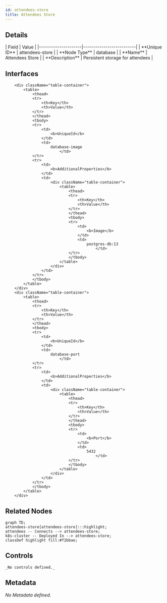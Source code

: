 ```yaml
---
id: attendees-store
title: Attendees Store
---
```


## Details
<div className="table-container">
| Field               | Value                    |
|---------------------|--------------------------|
| **Unique ID**       | attendees-store                   |
| **Node Type**       | database             |
| **Name**            | Attendees Store                 |
| **Description**     | Persistent storage for attendees          |

</div>

## Interfaces
        <div className="table-container">
            <table>
                <thead>
                <tr>
                    <th>Key</th>
                    <th>Value</th>
                </tr>
                </thead>
                <tbody>
                <tr>
                    <td>
                        <b>UniqueId</b>
                    </td>
                    <td>
                        database-image
                            </td>
                </tr>
                <tr>
                    <td>
                        <b>AdditionalProperties</b>
                    </td>
                    <td>
                        <div className="table-container">
                            <table>
                                <thead>
                                <tr>
                                    <th>Key</th>
                                    <th>Value</th>
                                </tr>
                                </thead>
                                <tbody>
                                <tr>
                                    <td>
                                        <b>Image</b>
                                    </td>
                                    <td>
                                        postgres-db:13
                                            </td>
                                </tr>
                                </tbody>
                            </table>
                        </div>
                    </td>
                </tr>
                </tbody>
            </table>
        </div>
        <div className="table-container">
            <table>
                <thead>
                <tr>
                    <th>Key</th>
                    <th>Value</th>
                </tr>
                </thead>
                <tbody>
                <tr>
                    <td>
                        <b>UniqueId</b>
                    </td>
                    <td>
                        database-port
                            </td>
                </tr>
                <tr>
                    <td>
                        <b>AdditionalProperties</b>
                    </td>
                    <td>
                        <div className="table-container">
                            <table>
                                <thead>
                                <tr>
                                    <th>Key</th>
                                    <th>Value</th>
                                </tr>
                                </thead>
                                <tbody>
                                <tr>
                                    <td>
                                        <b>Port</b>
                                    </td>
                                    <td>
                                        5432
                                            </td>
                                </tr>
                                </tbody>
                            </table>
                        </div>
                    </td>
                </tr>
                </tbody>
            </table>
        </div>


## Related Nodes
```mermaid
graph TD;
attendees-store[attendees-store]:::highlight;
attendees -- Connects --> attendees-store;
k8s-cluster -- Deployed In --> attendees-store;
classDef highlight fill:#f2bbae;

```
## Controls
    _No controls defined._

## Metadata
  _No Metadata defined._
